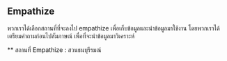 ## Empathize

พวกเราได้เลือกสถานที่ที่จะลงไป empathize เพื่อเก็บข้อมูลและนำข้อมูลมาใช้งาน โดยพวกเราได้เตรียมคำถามก่อนไปสัมภาษณ์ เพื่อที่จะนำข้อมูลมาวิเคราะห์
<br />

** สถานที่ Empathize : สวนธนบุรีรมณ์  <br /><br />
